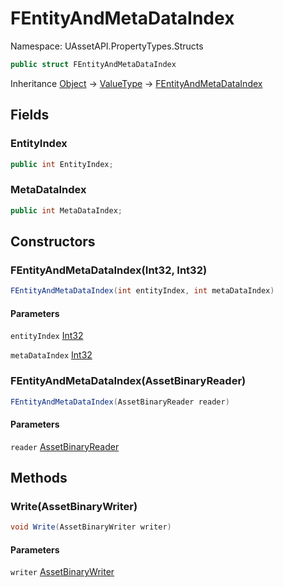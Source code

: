 # FEntityAndMetaDataIndex

Namespace: UAssetAPI.PropertyTypes.Structs

```csharp
public struct FEntityAndMetaDataIndex
```

Inheritance [Object](https://docs.microsoft.com/en-us/dotnet/api/system.object) → [ValueType](https://docs.microsoft.com/en-us/dotnet/api/system.valuetype) → [FEntityAndMetaDataIndex](./uassetapi.propertytypes.structs.fentityandmetadataindex.md)

## Fields

### **EntityIndex**

```csharp
public int EntityIndex;
```

### **MetaDataIndex**

```csharp
public int MetaDataIndex;
```

## Constructors

### **FEntityAndMetaDataIndex(Int32, Int32)**

```csharp
FEntityAndMetaDataIndex(int entityIndex, int metaDataIndex)
```

#### Parameters

`entityIndex` [Int32](https://docs.microsoft.com/en-us/dotnet/api/system.int32)<br>

`metaDataIndex` [Int32](https://docs.microsoft.com/en-us/dotnet/api/system.int32)<br>

### **FEntityAndMetaDataIndex(AssetBinaryReader)**

```csharp
FEntityAndMetaDataIndex(AssetBinaryReader reader)
```

#### Parameters

`reader` [AssetBinaryReader](./uassetapi.assetbinaryreader.md)<br>

## Methods

### **Write(AssetBinaryWriter)**

```csharp
void Write(AssetBinaryWriter writer)
```

#### Parameters

`writer` [AssetBinaryWriter](./uassetapi.assetbinarywriter.md)<br>
